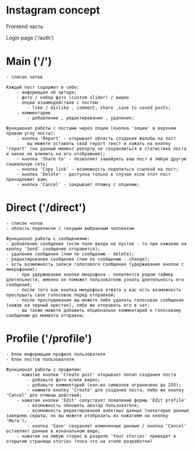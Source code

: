 # Instagram concept

Frontend часть

Login page ('/auth')


# Main ('/')
    - список чатов

    Каждый пост содержит в себе:
        - информация об авторе;
        - фото / набор фото (custom slider) / видео
        - опции взаимодействия с постом
            - like / dislike , comment, share ,save to saved posts;
        - комментарии
            - добавление , редактирование , удаление;

    Функционал работы с постами через опции (кнопка 'опции' в верхнем правом углу поста):
        - кнопка 'Report' - открывает область создания жалобы на пост
            вы можете оставить свой report текст и нажать на кнопку 'report' (на данный момент репорты не сохраняються в статистике поста и никак не влияють на его отображние);
        - кнопка 'Share to' - позволяет зашейрить ваш пост в любую другую социальную сеть;
        - кнопка 'Copy link' - возможность поделиться ссылкой на пост;
        - кнопка 'Delete' - доступна только в случае если этот пост пренадлежит вам;
        - кнопка 'Cancel' - закрывает плажку с опциями;

# Direct ('/direct')
    - список чатов
    - область переписки с текущим выбранным человеком

    Функционал работы с сообщениями:
    - добавление сообщения (если поле ввода не пустое - то при нажании на кнопку 'Send' сообщение отправится);
    - удаление сообщения (пкм по сообщению - delete);
    - редактирование сообщения (пкм по сообщению - change);
    - есть возможность записи голосового сообщения (удерживание кнопки с микрофоном):
        - при удерживании кнопки микрофона - появляется рядом таймер длительности, именно он поможет пользователю узнать длительность его сообщения;
        - после того как кнопка микрофона отжата у вас есть возможность прослушать свое голосовое перед отправкой;
        - после прослушивания вы можете либо удалить голосовое сообщение (нажав на черный крестик), либо же отправить его в чат;
        - вы также можете добавить опционально комментарий к голосовому сообщению до момента отправки;

# Profile ('/profile')
    - блок информации профиля пользователя
    - блок постов пользователя

    Функционал работы с профилем:
        - нажатие кнопки 'Create post' открывает попап создания поста
            - добавьте фото и/или видео;
            - добавьте комментарий (кол-во символов ограничено до 255);
            - нажмите кнопку 'Create' для создания поста, либо же кнопку 'Cancel' для отмены действий;
        - нажатие кнопки 'Edit' сопуствует появлению формы 'Edit profile'
            - возможность обновить аватар пользователя;
            - возможность редактирования анектных данных (некоторые данные заведомо скрыты, но вы можете отобразить их нажатием на кнопку 'More');
            - кнопка 'Save' сохраняет измененные данные / кнопка 'Cancel' оставляет данные в изначальном виде;
        - нажатие на любую сторис в разделе 'Your stories' приведет к открытию страницы stories (пока что на этапе разработки)
